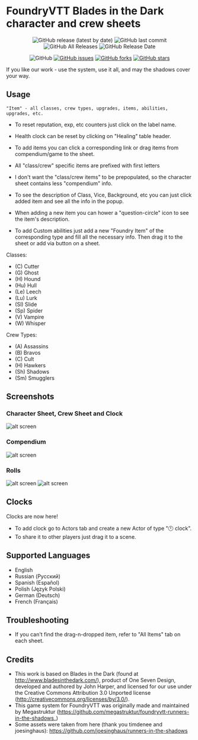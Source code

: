 # FoundryVTT Blades in the Dark character and crew sheets

<p align="center">
<img alt="GitHub release (latest by date)" src="https://img.shields.io/github/v/release/dez384/foundryvtt-runners-in-the-shadows"> <img alt="GitHub last commit" src="https://img.shields.io/github/last-commit/dez384/foundryvtt-runners-in-the-shadows"> <img alt="GitHub All Releases" src="https://img.shields.io/github/downloads/dez384/foundryvtt-runners-in-the-shadows/total" /> <img alt="GitHub Release Date" src="https://img.shields.io/github/release-date/dez384/foundryvtt-runners-in-the-shadows?label=latest%20release" /> 
</p>
<p align="center">
<img alt="GitHub" src="https://img.shields.io/github/license/dez384/foundryvtt-runners-in-the-shadows"> <a href="https://github.com/dez384/foundryvtt-runners-in-the-shadows/issues"><img alt="GitHub issues" src="https://img.shields.io/github/issues/dez384/foundryvtt-runners-in-the-shadows"></a> <a href="https://github.com/dez384/foundryvtt-runners-in-the-shadows/network"><img alt="GitHub forks" src="https://img.shields.io/github/forks/dez384/foundryvtt-runners-in-the-shadows"></a> <a href="https://github.com/dez384/foundryvtt-runners-in-the-shadows/stargazers"><img alt="GitHub stars" src="https://img.shields.io/github/stars/dez384/foundryvtt-runners-in-the-shadows"></a> 
</p>

If you like our work - use the system, use it all, and may the shadows cover your way.


## Usage
`"Item" - all classes, crew types, upgrades, items, abilities, upgrades, etc.`

- To reset reputation, exp, etc counters just click on the label name.
- Health clock can be reset by clicking on "Healing" table header.
- To add items you can click a corresponding link or drag items from compendium/game to the sheet.
- All "class/crew" specific items are prefixed with first letters

- I don't want the "class/crew items" to be prepopulated, so the character sheet contains less "compendium" info.
- To see the description of Class, Vice, Background, etc you can just click added item and see all the info in the popup.
- When adding a new item you can hower a "question-circle" icon to see the item's description.
- To add Custom abilities just add a new "Foundry Item" of the corresponding type and fill all the necessary info. Then drag it to the sheet or add via button on a sheet.

Classes:
- (C)  Cutter
- (G)  Ghost
- (H)  Hound
- (Hu) Hull
- (Le) Leech
- (Lu) Lurk
- (Sl) Slide
- (Sp) Spider
- (V)  Vampire
- (W)  Whisper

Crew Types:
- (A)  Assassins
- (B)  Bravos
- (C)  Cult
- (H)  Hawkers
- (Sh) Shadows
- (Sm) Smugglers

## Screenshots

### Character Sheet, Crew Sheet and Clock
![alt screen][screenshot_all]

### Compendium
![alt screen][screenshot_compendium]

### Rolls
![alt screen][screenshot_roll_1]
![alt screen][screenshot_roll_2]

## Clocks
Clocks are now here!
- To add clock go to Actors tab and create a new Actor of type "🕛 clock".
- To share it to other players just drag it to a scene.

## Supported Languages
- English
- Russian (Русский)
- Spanish (Español)
- Polish (Język Polski)
- German (Deutsch)
- French (Français)

## Troubleshooting
- If you can't find the drag-n-dropped item, refer to "All Items" tab on each sheet.

## Credits
- This work is based on Blades in the Dark (found at http://www.bladesinthedark.com/), product of One Seven Design, developed and authored by John Harper, and licensed for our use under the Creative Commons Attribution 3.0 Unported license (http://creativecommons.org/licenses/by/3.0/).
- This game system for FoundryVTT was originally made and maintained by Megastruktur (https://github.com/megastruktur/foundryvtt-runners-in-the-shadows_)
- Some assets were taken from here (thank you  timdenee and joesinghaus): https://github.com/joesinghaus/runners-in-the-shadows


[screenshot_all]: ./images/screenshot_all.png "screenshot_all"
[screenshot_compendium]: ./images/screenshot_compendium.png "screenshot_compendium"
[screenshot_roll_1]: ./images/screenshot_roll_1.png "screenshot_roll_1"
[screenshot_roll_2]: ./images/screenshot_roll_2.png "screenshot_roll_2"
